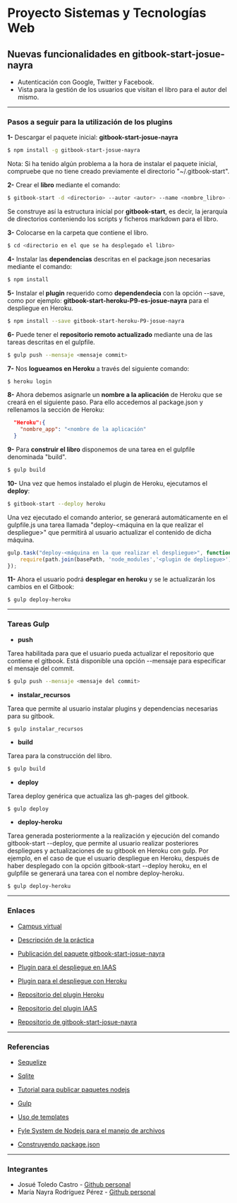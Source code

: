 # Proyecto Sistemas y Tecnologías Web

## Nuevas funcionalidades en gitbook-start-josue-nayra

- Autenticación con Google, Twitter y Facebook.
- Vista para la gestión de los usuarios que visitan el libro para el autor del mismo.


----------


### Pasos a seguir para la utilización de los plugins

**1-** Descargar el paquete inicial: **gitbook-start-josue-nayra**
    
```bash
$ npm install -g gitbook-start-josue-nayra 
```

Nota: Si ha tenido algún problema a la hora de instalar el paquete inicial, compruebe que no tiene creado previamente el directorio "~/.gitbook-start".


**2-** Crear el **libro** mediante el comando:
    
```bash
$ gitbook-start -d <directorio> --autor <autor> --name <nombre_libro> --url <url_repo>
```

Se construye así la estructura inicial por **gitbook-start**, es decir, la jerarquía de directorios conteniendo los scripts y ficheros markdown para el libro.


**3-** Colocarse en la carpeta que contiene el libro.

```bash
$ cd <directorio en el que se ha desplegado el libro>
```


**4-** Instalar las **dependencias** descritas en el package.json necesarias mediante el comando:
    
```bash
$ npm install 
```

**5-** Instalar el **plugin** requerido como **dependendecia** con la opción --save, como por ejemplo: **gitbook-start-heroku-P9-es-josue-nayra** para el despliegue en Heroku.
    
```bash
$ npm install --save gitbook-start-heroku-P9-josue-nayra
```


**6-** Puede tener el **repositorio remoto actualizado** mediante una de las tareas descritas en el gulpfile.

```bash
$ gulp push --mensaje <mensaje commit>
```


**7-** Nos **logueamos en Heroku** a través del siguiente comando:

```bash
$ heroku login
```


**8-** Ahora debemos asignarle un **nombre a la aplicación** de Heroku que se creará en el siguiente paso. Para ello accedemos al package.json y rellenamos la sección de Heroku:

```json
  "Heroku":{
    "nombre_app": "<nombre de la aplicación"
  }
```


**9-** Para **construir el libro** disponemos de una tarea en el gulpfile denominada "build".

```bash
$ gulp build
```



**10-** Una vez que hemos instalado el plugin de Heroku,  ejecutamos el **deploy**:
   
```bash
$ gitbook-start --deploy heroku  
```

Una vez ejecutado el comando anterior, se generará automáticamente en el gulpfile.js una tarea llamada 
"deploy-<máquina en la que realizar el despliegue>" que permitirá al usuario actualizar el contenido de dicha máquina.

```javascript
gulp.task("deploy-<máquina en la que realizar el despliegue>", function(){
    require(path.join(basePath, 'node_modules','<plugin de depliegue>')).deploy(...);
});
```


**11-** Ahora el usuario podrá **desplegar en heroku** y se le actualizarán los cambios en el Gitbook:

``` 
$ gulp deploy-heroku 
```


----------


### Tareas Gulp


* **push**

Tarea habilitada para que el usuario pueda actualizar el repositorio que contiene el gitbook. Está disponible una opción --mensaje para especificar el mensaje del commit.

```bash
$ gulp push --mensaje <mensaje del commit>
```

* **instalar_recursos**

Tarea que permite al usuario instalar plugins y dependencias necesarias para su gitbook.

```bash
$ gulp instalar_recursos
```

* **build**

Tarea para la construcción del libro.

```bash
$ gulp build
```


* **deploy**

Tarea deploy genérica que actualiza las gh-pages del gitbook.
```
$ gulp deploy
```

* **deploy-heroku**

Tarea generada posteriormente a la realización y ejecución del comando gitbook-start --deploy, que permite al usuario realizar posteriores despliegues y actualizaciones de su gitbook en Heroku con gulp.
Por ejemplo, en el caso de que el usuario despliegue en Heroku, después de haber desplegado con la opción gitbook-start --deploy heroku, en el gulpfile se generará una tarea
con el nombre deploy-heroku.

```
$ gulp deploy-heroku
```

----------


### Enlaces

- [Campus virtual](https://campusvirtual.ull.es/1617/course/view.php?id=1175)

- [Descripción de la práctica](https://crguezl.github.io/ull-esit-1617/practicas/practicapassportlocalsequelize.html)

- [Publicación del paquete gitbook-start-josue-nayra](https://www.npmjs.com/package/gitbook-start-josue-nayra)

- [Plugin para el despliegue en IAAS](https://www.npmjs.com/package/gitbook-start-iaas-ull-es-josue-nayra)

- [Plugin para el despliegue con Heroku](https://www.npmjs.com/package/gitbook-start-heroku-P9-josue-nayra)

- [Repositorio del plugin Heroku](https://github.com/ULL-ESIT-SYTW-1617/practica-localstrategy-y-base-de-datos-josue-nayra) 

- [Repositorio del plugin IAAS](https://github.com/ULL-ESIT-SYTW-1617/practica-localstrategy-y-base-de-datos-iaas-ull-es-josue-nayra) 

- [Repositorio de gitbook-start-josue-nayra](https://github.com/ULL-ESIT-SYTW-1617/nueva-funcionalidad-para-el-paquete-npm-plugins-josue-nayra)


----------

### Referencias

- [Sequelize](http://docs.sequelizejs.com/en/latest/docs/getting-started/)

- [Sqlite](https://crguezl.github.io/ull-esit-1617/apuntes/db/sqlite/)

- [Tutorial para publicar paquetes nodejs](https://casianorodriguezleon.gitbooks.io/ull-esit-1617/content/apuntes/nodejspackages.html)

- [Gulp](https://casianorodriguezleon.gitbooks.io/ull-esit-1617/content/apuntes/gulp/)

- [Uso de templates](https://www.npmjs.com/package/ejs)

- [Fyle System de Nodejs para el manejo de archivos](https://casianorodriguezleon.gitbooks.io/ull-esit-1617/content/apuntes/fs.html)

- [Construyendo package.json](https://docs.npmjs.com/files/package.json)


----------

### Integrantes

- Josué Toledo Castro - 
    [Github personal](www.github.com/JosueTC94)
- María Nayra Rodríguez Pérez - 
    [Github personal](www.github.com/alu0100406122)
